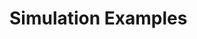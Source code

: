 <!-- doxy
\page refrunSimExamples Simulation Examples
/doxy -->

# Simulation Examples

<!-- doxy
* \subpage refrunSimExamplesHF_Embedding_Pythia8
* \subpage refrunSimExamplesSignal_ImpactB
* \subpage refrunSimExamplesTrigger_ImpactB_Pythia8
* \subpage refrunSimExamplesAdaptive_Pythia8
* \subpage refrunSimExamplesAliRoot_Hijing
* \subpage refrunSimExamplesAliRoot_AMPT
* \subpage refrunSimExamplesHepMC_STARlight
* \subpage refrunSimExamplesJet_Embedding_Pythia8
* \subpage refrunSimExamplesStepMonitoringSimple1
* \subpage refrunSimExamplesForceDecay_Lambda_Neutron_Dalitz
* \subpage refrunSimExamplesJustPrimaryKinematics
* \subpage refrunSimExamplesSelective_Transport
/doxy -->
